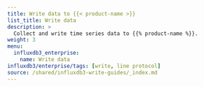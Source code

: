```yaml
---
title: Write data to {{< product-name >}}
list_title: Write data
description: >
  Collect and write time series data to {{% product-name %}}.
weight: 3
menu:
  influxdb3_enterprise:
    name: Write data
influxdb3/enterprise/tags: [write, line protocol]
source: /shared/influxdb3-write-guides/_index.md
---
```


<!--
The content for this page is at content/shared/influxdb3-write-guides/_index.md
-->
